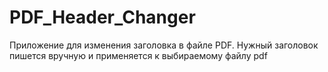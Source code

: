 # PDF_Header_Changer
Приложение для изменения заголовка в файле PDF.
Нужный заголовок пишется вручную и применяется к выбираемому файлу pdf

